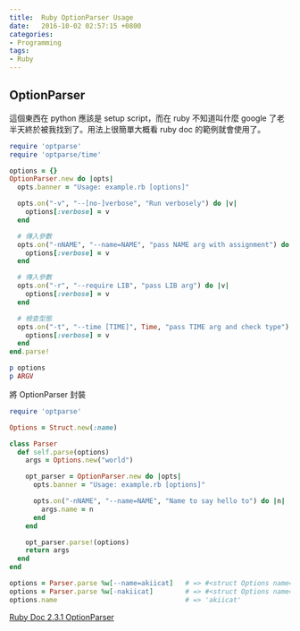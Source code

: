```yaml
---
title:  Ruby OptionParser Usage
date:   2016-10-02 02:57:15 +0800
categories:
- Programming
tags:
- Ruby
---
```


## OptionParser

這個東西在 python 應該是 setup script，而在 ruby 不知道叫什麼 google 了老半天終於被我找到了。用法上很簡單大概看 ruby doc 的範例就會使用了。

```ruby
require 'optparse'
require 'optparse/time'

options = {}
OptionParser.new do |opts|
  opts.banner = "Usage: example.rb [options]"

  opts.on("-v", "--[no-]verbose", "Run verbosely") do |v|
    options[:verbose] = v
  end

  # 傳入參數
  opts.on("-nNAME", "--name=NAME", "pass NAME arg with assignment") do |v|
    options[:verbose] = v
  end

  # 傳入參數
  opts.on("-r", "--require LIB", "pass LIB arg") do |v|
    options[:verbose] = v
  end

  # 檢查型態
  opts.on("-t", "--time [TIME]", Time, "pass TIME arg and check type") do |v|
    options[:verbose] = v
  end
end.parse!

p options
p ARGV
```

<!-- more -->

將 OptionParser 封裝

```ruby
require 'optparse'

Options = Struct.new(:name)

class Parser
  def self.parse(options)
    args = Options.new("world")

    opt_parser = OptionParser.new do |opts|
      opts.banner = "Usage: example.rb [options]"

      opts.on("-nNAME", "--name=NAME", "Name to say hello to") do |n|
        args.name = n
      end
    end

    opt_parser.parse!(options)
    return args
  end
end

options = Parser.parse %w[--name=akiicat]   # => #<struct Options name="akiicat">
options = Parser.parse %w[-nakiicat]        # => #<struct Options name="akiicat">
options.name                                # => 'akiicat'
```

[Ruby Doc 2.3.1 OptionParser](http://ruby-doc.org/stdlib-2.3.1/libdoc/optparse/rdoc/OptionParser.html)
